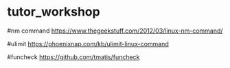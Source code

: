 # tutor_workshop

#nm command
https://www.thegeekstuff.com/2012/03/linux-nm-command/

#ulimit
https://phoenixnap.com/kb/ulimit-linux-command


#funcheck
https://github.com/tmatis/funcheck
